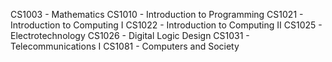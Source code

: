 CS1003 - Mathematics
CS1010 - Introduction to Programming
CS1021 - Introduction to Computing I
CS1022 - Introduction to Computing II
CS1025 - Electrotechnology
CS1026 - Digital Logic Design
CS1031 - Telecommunications I
CS1081 - Computers and Society
